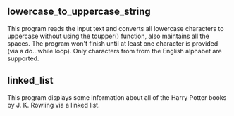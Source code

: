 ## lowercase_to_uppercase_string
This program reads the input text and converts all lowercase characters to uppercase without using the toupper() function, also maintains all the spaces. The program won't finish until at least one character is provided (via a do...while loop). Only characters from from the English alphabet are supported.

## linked_list
This program displays some information about all of the Harry Potter books by J. K. Rowling via a linked list.
